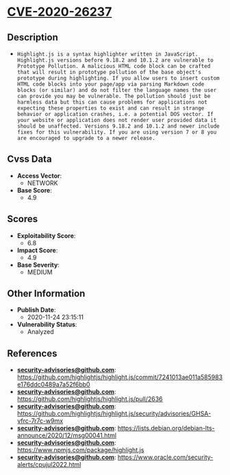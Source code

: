 
# [CVE-2020-26237](https://github.com/highlightjs/highlight.js/commit/7241013ae011a585983e176ddc0489a7a52f6bb0)

## Description

- `Highlight.js is a syntax highlighter written in JavaScript. Highlight.js versions before 9.18.2 and 10.1.2 are vulnerable to Prototype Pollution. A malicious HTML code block can be crafted that will result in prototype pollution of the base object's prototype during highlighting. If you allow users to insert custom HTML code blocks into your page/app via parsing Markdown code blocks (or similar) and do not filter the language names the user can provide you may be vulnerable. The pollution should just be harmless data but this can cause problems for applications not expecting these properties to exist and can result in strange behavior or application crashes, i.e. a potential DOS vector. If your website or application does not render user provided data it should be unaffected. Versions 9.18.2 and 10.1.2 and newer include fixes for this vulnerability. If you are using version 7 or 8 you are encouraged to upgrade to a newer release.`

## Cvss Data

- **Access Vector**:
  - NETWORK
- **Base Score**:
  - 4.9

## Scores

- **Exploitability Score**:
  - 6.8
- **Impact Score**:
  - 4.9
- **Base Severity**:
  - MEDIUM

## Other Information

- **Publish Date**:
  - 2020-11-24 23:15:11
- **Vulnerability Status**:
  - Analyzed

## References

- **security-advisories@github.com**: https://github.com/highlightjs/highlight.js/commit/7241013ae011a585983e176ddc0489a7a52f6bb0
- **security-advisories@github.com**: https://github.com/highlightjs/highlight.js/pull/2636
- **security-advisories@github.com**: https://github.com/highlightjs/highlight.js/security/advisories/GHSA-vfrc-7r7c-w9mx
- **security-advisories@github.com**: https://lists.debian.org/debian-lts-announce/2020/12/msg00041.html
- **security-advisories@github.com**: https://www.npmjs.com/package/highlight.js
- **security-advisories@github.com**: https://www.oracle.com/security-alerts/cpujul2022.html

